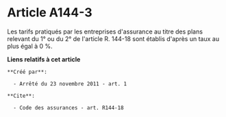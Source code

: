 # Article A144-3

Les tarifs pratiqués par les entreprises d'assurance au titre des plans relevant du 1° ou du 2° de l'article R. 144-18 sont
établis d'après un taux au plus égal à 0 %.

**Liens relatifs à cet article**

	**Créé par**:

	  - Arrêté du 23 novembre 2011 - art. 1

	**Cite**:

	  - Code des assurances - art. R144-18
